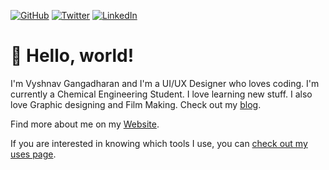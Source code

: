 <p>
	<a href="https://www.github.com/Vyshnav2255"><img src="https://img.shields.io/github/followers/Vyshnav2255.svg?label=GitHub&style=social" alt="GitHub"></a>
	<a href="https://www.twitter.com/_vyshnav_"><img src="https://img.shields.io/twitter/follow/_vyshnav_?label=Twitter&style=social" alt="Twitter"></a>
	<a href="https://www.linkedin.com/in/vyshnav-gangadharan"><img src="https://img.shields.io/badge/LinkedIn--_.svg?style=social&logo=linkedin" alt="LinkedIn"></a>
</p>


# 👋 Hello, world!

I'm Vyshnav Gangadharan and I'm a UI/UX Designer who loves coding. I'm currently a Chemical Engineering Student. I love learning new stuff. I also love Graphic designing and Film Making. Check out my [blog](https://vyshnav.netlify.app/blog/).

Find more about me on my [Website](http://vyshnav.netlify.app/).

If you are interested in knowing which tools I use, you can [check out my uses page](https://vyshnav.netlify.app/more/).
